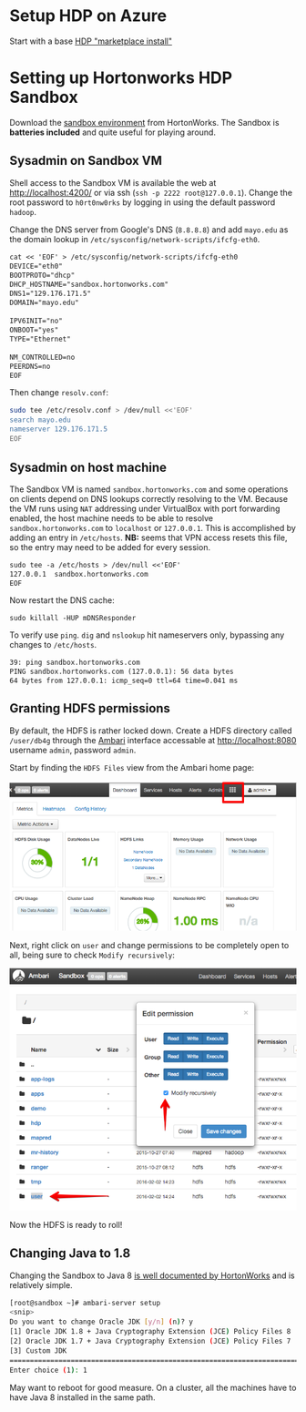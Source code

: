 # Setup HDP on Azure

Start with a base [HDP "marketplace install"]()

# Setting up Hortonworks HDP Sandbox

Download the [sandbox environment](http://hortonworks.com/products/hortonworks-sandbox/#install) from HortonWorks.  The Sandbox is **batteries included** and quite useful for playing around.

## Sysadmin on Sandbox VM

Shell access to the Sandbox VM is available the web at [http://localhost:4200/](http://localhost:4200/) or via ssh (`ssh -p 2222 root@127.0.0.1`).  Change the root password to `h0rt0nw0rks` by logging in using the default password `hadoop`.

Change the DNS server from Google's DNS (`8.8.8.8`) and add `mayo.edu` as the domain lookup in `/etc/sysconfig/network-scripts/ifcfg-eth0`.

```
cat << 'EOF' > /etc/sysconfig/network-scripts/ifcfg-eth0
DEVICE="eth0"
BOOTPROTO="dhcp"
DHCP_HOSTNAME="sandbox.hortonworks.com"
DNS1="129.176.171.5"
DOMAIN="mayo.edu"

IPV6INIT="no"
ONBOOT="yes"
TYPE="Ethernet"

NM_CONTROLLED=no
PEERDNS=no
EOF
```

Then change `resolv.conf`:

```bash
sudo tee /etc/resolv.conf > /dev/null <<'EOF'
search mayo.edu
nameserver 129.176.171.5
EOF
```

## Sysadmin on host machine

The Sandbox VM is named `sandbox.hortonworks.com` and some operations on clients depend on DNS lookups correctly resolving to the VM.  Because the VM runs using `NAT` addressing under VirtualBox with port forwarding enabled, the host machine needs to be able to resolve `sandbox.hortonworks.com` to `localhost` or `127.0.0.1`.  This is accomplished by adding an entry in `/etc/hosts`.  **NB:** seems that VPN access resets this file, so the entry may need to be added for every session.

```
sudo tee -a /etc/hosts > /dev/null <<'EOF'
127.0.0.1  sandbox.hortonworks.com
EOF
```

Now restart the DNS cache:

```
sudo killall -HUP mDNSResponder
```

To verify use `ping`.  `dig` and `nslookup` hit nameservers only, bypassing any changes to `/etc/hosts`.  

```
39: ping sandbox.hortonworks.com
PING sandbox.hortonworks.com (127.0.0.1): 56 data bytes
64 bytes from 127.0.0.1: icmp_seq=0 ttl=64 time=0.041 ms
```

## Granting HDFS permissions

By default, the HDFS is rather locked down.  Create a HDFS directory called `/user/db4g` through the [Ambari](https://ambari.apache.org/) interface accessable at [http://localhost:8080](http://localhost:8080)  username `admin`, password `admin`.

Start by finding the `HDFS Files` view from the Ambari home page:

![](images/off_canvas_menu.png)

Next, right click on `user` and change permissions to be completely open to all, being sure to check `Modify recursively`:

![](images/set_permissions_on_user.png)

Now the HDFS is ready to roll!

## Changing Java to 1.8

Changing the Sandbox to Java 8 [is well documented by HortonWorks](http://docs.hortonworks.com/HDPDocuments/Ambari-2.1.1.0/bk_ambari_reference_guide/content/ch_changing_the_jdk_version_on_an_existing_cluster.html) and is relatively simple.

```bash
[root@sandbox ~]# ambari-server setup
<snip>
Do you want to change Oracle JDK [y/n] (n)? y
[1] Oracle JDK 1.8 + Java Cryptography Extension (JCE) Policy Files 8
[2] Oracle JDK 1.7 + Java Cryptography Extension (JCE) Policy Files 7
[3] Custom JDK
==============================================================================
Enter choice (1): 1
```

May want to reboot for good measure.  On a cluster, all the machines have to have Java 8 installed in the same path.